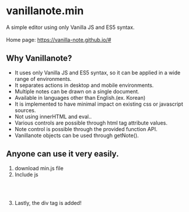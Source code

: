 # vanillanote.min
A simple editor using only Vanilla JS and ES5 syntax.<br><br>
Home page: https://vanilla-note.github.io/#

## Why Vanillanote?
* It uses only Vanilla JS and ES5 syntax, so it can be applied in a wide range of environments.
* It separates actions in desktop and mobile environments.
* Multiple notes can be drawn on a single document.
* Available in languages other than English.(ex. Korean)
* It is implemented to have minimal impact on existing css or javascript sources.
* Not using innerHTML and eval..
* Various controls are possible through html tag attribute values.
* Note control is possible through the provided function API.
* Vanillanote objects can be used through getNote().

## Anyone can use it very easily.
1. download min.js file
2. Include js

<pre>
<script src="../Vanillanote.1.0.0.js"></script>
</pre>

3. Lastly, the div tag is added!

<pre>
<body>
  <div data-vanillanote></div>
</body>
</pre>

